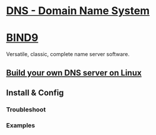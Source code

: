 # [DNS - Domain Name System](https://en.wikipedia.org/wiki/Domain_Name_System)

# [BIND9](https://www.isc.org/bind/)

Versatile, classic, complete name server software.

## [Build your own DNS server on Linux](https://opensource.com/article/17/4/build-your-own-name-server)

## Install & Config

### Troubleshoot

### Examples
